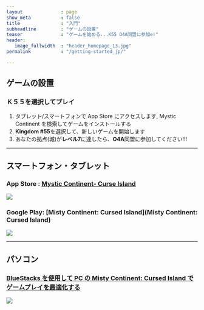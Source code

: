 ```yaml
---
layout              : page
show_meta           : false
title               : "入門"
subheadline         : "ゲームの設置"
teaser              : "ゲームを始める...K55 O4A同盟に参加e!"
header:
   image_fullwidth  : "header_homepage_13.jpg"
permalink           : "/getting-started_jp/"

---
```

## ゲームの設置
### Ｋ５５を選択してプレイ 
1. タブレット/スマートフォンで App Store にアクセスします, Mystic Continent を検索してゲームをインストールする
2. **Kingdom #55**を選択して、新しいゲームを開始します
3. あなたの拠点(城)が**レベル7**に達したら、**O4A**同盟に参加してください!!!
 
---
## スマートフォン・タブレット
### App Store : [Mystic Continent- Curse Island](https://apps.apple.com/us/app/misty-continent/id1633960431)
![](https://is4-ssl.mzstatic.com/image/thumb/Purple123/v4/60/40/99/60409913-cdd9-e6dc-77f5-17496b591d8b/AppIcon-0-0-1x_U007emarketing-0-0-0-7-0-0-sRGB-0-0-0-GLES2_U002c0-512MB-85-220-0-0.png/230x0w.webp)

### Google Play: [Misty Continent: Cursed Island](Misty Continent: Cursed Island)
![](https://play-lh.googleusercontent.com/r1z5HFO4W355Xi8f-gOabzXtTfX0ImzLgLoNOjiP9ZPWWzuL-vK-aoGtkSJQyyggeqsb=w240-h480-rw)

---
## パソコン
### [BlueStacks を使用して PC の Misty Continent: Cursed Island でゲームプレイを最適化する](https://www.bluestacks.com/blog/game-guides/misty-continent/mcci-features-guide-en.html)
![](https://cdn-www.bluestacks.com/bs-images/Misty-Continent-Cursed-Island_BlueStacks-Usage_EN_1.png)
